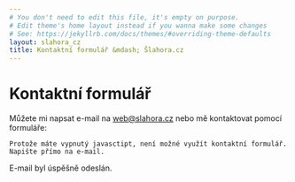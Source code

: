 ```yaml
---
# You don't need to edit this file, it's empty on purpose.
# Edit theme's home layout instead if you wanna make some changes
# See: https://jekyllrb.com/docs/themes/#overriding-theme-defaults
layout: slahora_cz
title: Kontaktní formulář &mdash; Šlahora.cz
---
```

Kontaktní formulář
==================

					
Můžete mi napsat e-mail na [web@slahora.cz](mailto:web@slahora.cz) nebo mě kontaktovat pomocí formuláře:

<noscript>
	<style> .jsonly { display: none } </style>
	
	Protože máte vypnutý javasctipt, není možné využít kontaktní formulář. Napište přímo na e-mail.

</noscript>

<p id="info" class="hidden">E-mail byl úspěšně odeslán.</p>

<form id="contactform" method="POST" class="jsonly">
	<fieldset> 
		<legend>Kontaktní formulář:</legend>
					
			<p>
				<label for="email">E-mail</label>
				<br>
				<input type="email" name="email" id="email" placeholder="Váš e-mail" class="form-element">
				<input type="hidden" name="_subject" value="Kontaktni formular" />
			</p>

			<p>
				<label for="message">Zpráva</label><br>
				<textarea name="message" id="message" placeholder="Zpráva" class="form-element"></textarea>
			</p>
				
	
			<p>
				<input type="text" name="_gotcha" style="display:none" />
				<input type="hidden" name="_next" value="{{ site.url }}/kontakt.html?sent=true" />
				<button type="submit">Odeslat</button>
			</p>
	</fieldset>
</form>

<script>
    
    function getURLParameter(name) {
	return decodeURIComponent((new RegExp('[?|&]' + name + '=' + '([^&;]+?)(&|#|;|$)').exec(location.search) || [null, ''])[1].replace(/\+/g, '%20')) || null;
    }

    var contactform =  document.getElementById('contactform');
    contactform.setAttribute('action', '//formspree.io/' + 'web' + '@' + 'slahora' + '.' + 'cz');
    
    myvar = getURLParameter('sent');
    if (myvar) {
	   document.getElementById('info').className = "";;
    }
}
</script>

